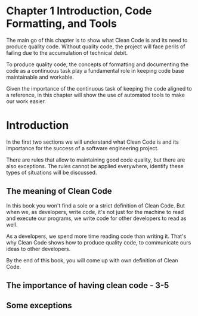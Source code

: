 # Chapter 1 Introduction, Code Formatting, and Tools

The main go of this chapter is to show what Clean Code is and its need to produce quality code. Without quality code, the project will face perils of failing due to the accumulation of technical debit.

To produce quality code, the concepts of formatting and documenting the code as a continuous task play a fundamental role in keeping code base maintainable and workable.
  
Given the importance of the continuous task of keeping the code aligned to a reference, in this chapter will show the use of automated tools to make our work easier.

# Introduction

In the first two sections we will understand what Clean Code is and its importance for the success of a software engineering project.

There are rules that allow to maintaining  good code quality, but there are also exceptions. The rules cannot be applied everywhere, identify these types of situations will be discussed.

## The meaning of Clean Code

In this book you won't find a sole or a strict definition of Clean Code. But when we, as developers, write code, it's not just for the machine to read and execute our programs, we write code for other developers to read as well.

As a developers, we spend more time reading code than writing it. That's why Clean Code shows how to produce quality code, to communicate ours ideas to other developers. 

By the end of this book, you will come up with own definition of Clean Code.

## The importance of having clean code - 3-5
## Some exceptions

<!--
# Chapter 1 Introduction, Code Formatting, and Tools
## The importance of having clean code - 3-5

## Introduction - 2
## The meaning of Clean Code - 2-3
-->
